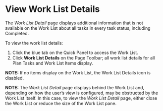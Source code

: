 # View Work List Details

The *Work List Detail* page displays additional information that is not
available on the Work List about all tasks in every task status,
including Completed.

To view the work list details:

1.  Click the blue tab on the Quick Panel to access the Work List.
2.  Click **Work List Details** on the Page Toolbar; all work list
    details for all Plan Tasks and Work List Items display.

**NOTE:** If no items display on the Work List, the Work List Details
icon is disabled.

**NOTE:** The *Work List Detail* page displays behind the Work List and,
depending on how the user’s view is configured, may be obstructed by the
Work List itself. In this case, to view the *Work List Detail* page,
either close the Work List or reduce the size of the Work List pane.
